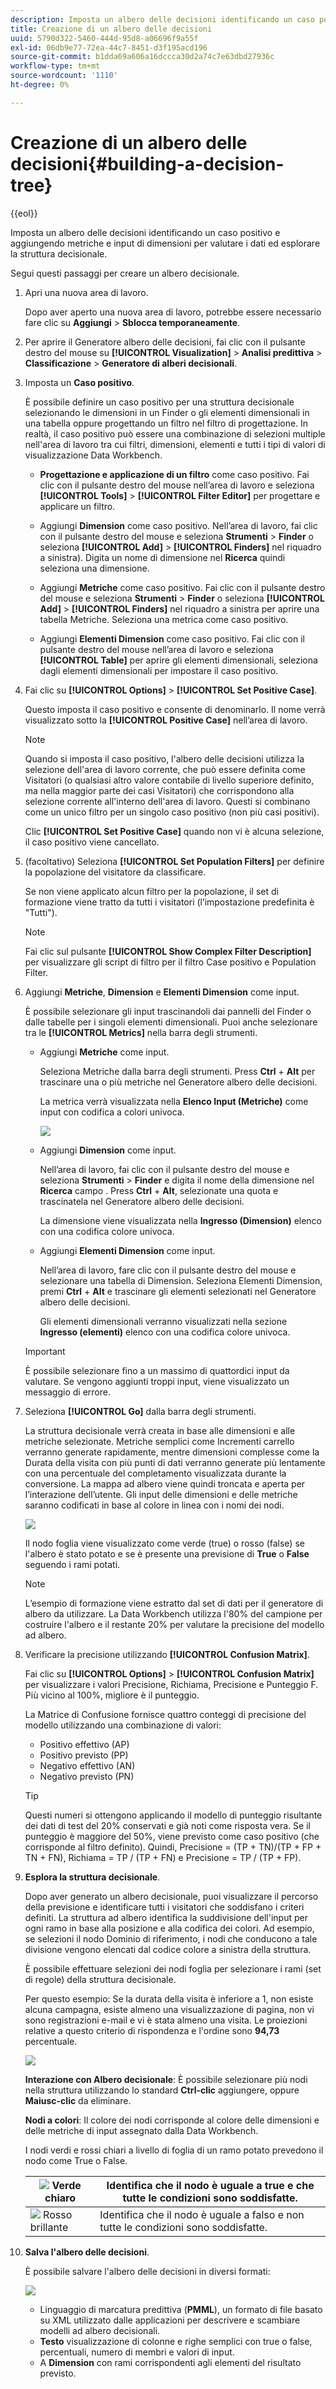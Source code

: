 ```yaml
---
description: Imposta un albero delle decisioni identificando un caso positivo e aggiungendo metriche e input di dimensioni per valutare i dati ed esplorare la struttura decisionale.
title: Creazione di un albero delle decisioni
uuid: 5790d322-5460-444d-95d8-a06696f9a55f
exl-id: 06db9e77-72ea-44c7-8451-d3f195acd196
source-git-commit: b1dda69a606a16dccca30d2a74c7e63dbd27936c
workflow-type: tm+mt
source-wordcount: '1110'
ht-degree: 0%

---
```


# Creazione di un albero delle decisioni{#building-a-decision-tree}

{{eol}}

Imposta un albero delle decisioni identificando un caso positivo e aggiungendo metriche e input di dimensioni per valutare i dati ed esplorare la struttura decisionale.

Segui questi passaggi per creare un albero decisionale.

1. Apri una nuova area di lavoro.

   Dopo aver aperto una nuova area di lavoro, potrebbe essere necessario fare clic su **Aggiungi** > **Sblocca temporaneamente**.

1. Per aprire il Generatore albero delle decisioni, fai clic con il pulsante destro del mouse su **[!UICONTROL Visualization]** > **Analisi predittiva** > **Classificazione** > **Generatore di alberi decisionali**.

1. Imposta un **Caso positivo**.

   È possibile definire un caso positivo per una struttura decisionale selezionando le dimensioni in un Finder o gli elementi dimensionali in una tabella oppure progettando un filtro nel filtro di progettazione. In realtà, il caso positivo può essere una combinazione di selezioni multiple nell&#39;area di lavoro tra cui filtri, dimensioni, elementi e tutti i tipi di valori di visualizzazione Data Workbench.

   * **Progettazione e applicazione di un filtro** come caso positivo. Fai clic con il pulsante destro del mouse nell’area di lavoro e seleziona **[!UICONTROL Tools]** > **[!UICONTROL Filter Editor]** per progettare e applicare un filtro.

   * Aggiungi **Dimension** come caso positivo. Nell’area di lavoro, fai clic con il pulsante destro del mouse e seleziona **Strumenti** > **Finder** o seleziona **[!UICONTROL Add]** > **[!UICONTROL Finders]** nel riquadro a sinistra). Digita un nome di dimensione nel **Ricerca** quindi seleziona una dimensione.

   * Aggiungi **Metriche** come caso positivo. Fai clic con il pulsante destro del mouse e seleziona **Strumenti** > **Finder** o seleziona **[!UICONTROL Add]** > **[!UICONTROL Finders]** nel riquadro a sinistra per aprire una tabella Metriche. Seleziona una metrica come caso positivo.

   * Aggiungi **Elementi Dimension** come caso positivo. Fai clic con il pulsante destro del mouse nell’area di lavoro e seleziona **[!UICONTROL Table]** per aprire gli elementi dimensionali, seleziona dagli elementi dimensionali per impostare il caso positivo.

1. Fai clic su **[!UICONTROL Options]** > **[!UICONTROL Set Positive Case]**.

   Questo imposta il caso positivo e consente di denominarlo. Il nome verrà visualizzato sotto la **[!UICONTROL Positive Case]** nell’area di lavoro.

   >[!NOTE]
   >
   >Quando si imposta il caso positivo, l&#39;albero delle decisioni utilizza la selezione dell&#39;area di lavoro corrente, che può essere definita come Visitatori (o qualsiasi altro valore contabile di livello superiore definito, ma nella maggior parte dei casi Visitatori) che corrispondono alla selezione corrente all&#39;interno dell&#39;area di lavoro. Questi si combinano come un unico filtro per un singolo caso positivo (non più casi positivi).

   Clic **[!UICONTROL Set Positive Case]** quando non vi è alcuna selezione, il caso positivo viene cancellato.

1. (facoltativo) Seleziona **[!UICONTROL Set Population Filters]** per definire la popolazione del visitatore da classificare.

   Se non viene applicato alcun filtro per la popolazione, il set di formazione viene tratto da tutti i visitatori (l’impostazione predefinita è &quot;Tutti&quot;).

   >[!NOTE]
   >
   >Fai clic sul pulsante **[!UICONTROL Show Complex Filter Description]** per visualizzare gli script di filtro per il filtro Case positivo e Population Filter.

1. Aggiungi **Metriche**, **Dimension** e **Elementi Dimension** come input.

   È possibile selezionare gli input trascinandoli dai pannelli del Finder o dalle tabelle per i singoli elementi dimensionali. Puoi anche selezionare tra le **[!UICONTROL Metrics]** nella barra degli strumenti.

   * Aggiungi **Metriche** come input.

      Seleziona Metriche dalla barra degli strumenti. Press **Ctrl** + **Alt** per trascinare una o più metriche nel Generatore albero delle decisioni.

      La metrica verrà visualizzata nella **Elenco Input (Metriche)** come input con codifica a colori univoca.

      ![](assets/decision_tree_add_Metrics_inputs.png)

   * Aggiungi **Dimension** come input.

      Nell’area di lavoro, fai clic con il pulsante destro del mouse e seleziona **Strumenti** > **Finder** e digita il nome della dimensione nel **Ricerca** campo . Press **Ctrl** + **Alt**, selezionate una quota e trascinatela nel Generatore albero delle decisioni.

      La dimensione viene visualizzata nella **Ingresso (Dimension)** elenco con una codifica colore univoca.

   * Aggiungi **Elementi Dimension** come input.

      Nell’area di lavoro, fare clic con il pulsante destro del mouse e selezionare una tabella di Dimension. Seleziona Elementi Dimension, premi **Ctrl** + **Alt** e trascinare gli elementi selezionati nel Generatore albero delle decisioni.

      Gli elementi dimensionali verranno visualizzati nella sezione **Ingresso (elementi)** elenco con una codifica colore univoca.
   >[!IMPORTANT]
   >
   >È possibile selezionare fino a un massimo di quattordici input da valutare. Se vengono aggiunti troppi input, viene visualizzato un messaggio di errore.

1. Seleziona **[!UICONTROL Go]** dalla barra degli strumenti.

   La struttura decisionale verrà creata in base alle dimensioni e alle metriche selezionate. Metriche semplici come Incrementi carrello verranno generate rapidamente, mentre dimensioni complesse come la Durata della visita con più punti di dati verranno generate più lentamente con una percentuale del completamento visualizzata durante la conversione. La mappa ad albero viene quindi troncata e aperta per l’interazione dell’utente. Gli input delle dimensioni e delle metriche saranno codificati in base al colore in linea con i nomi dei nodi.

   ![](assets/decision_tree_builder.png)

   Il nodo foglia viene visualizzato come verde (true) o rosso (false) se l&#39;albero è stato potato e se è presente una previsione di **True** o **False** seguendo i rami potati.

   >[!NOTE]
   >
   >L’esempio di formazione viene estratto dal set di dati per il generatore di albero da utilizzare. La Data Workbench utilizza l&#39;80% del campione per costruire l&#39;albero e il restante 20% per valutare la precisione del modello ad albero.

1. Verificare la precisione utilizzando **[!UICONTROL Confusion Matrix]**.

   Fai clic su **[!UICONTROL Options]** > **[!UICONTROL Confusion Matrix]** per visualizzare i valori Precisione, Richiama, Precisione e Punteggio F. Più vicino al 100%, migliore è il punteggio.

   La Matrice di Confusione fornisce quattro conteggi di precisione del modello utilizzando una combinazione di valori:

   * Positivo effettivo (AP)
   * Positivo previsto (PP)
   * Negativo effettivo (AN)
   * Negativo previsto (PN)

   >[!TIP]
   >
   >Questi numeri si ottengono applicando il modello di punteggio risultante dei dati di test del 20% conservati e già noti come risposta vera. Se il punteggio è maggiore del 50%, viene previsto come caso positivo (che corrisponde al filtro definito). Quindi, Precisione = (TP + TN)/(TP + FP + TN + FN), Richiama = TP / (TP + FN) e Precisione = TP / (TP + FP).

1. **Esplora la struttura decisionale**.

   Dopo aver generato un albero decisionale, puoi visualizzare il percorso della previsione e identificare tutti i visitatori che soddisfano i criteri definiti. La struttura ad albero identifica la suddivisione dell&#39;input per ogni ramo in base alla posizione e alla codifica dei colori. Ad esempio, se selezioni il nodo Dominio di riferimento, i nodi che conducono a tale divisione vengono elencati dal codice colore a sinistra della struttura.

   È possibile effettuare selezioni dei nodi foglia per selezionare i rami (set di regole) della struttura decisionale.

   Per questo esempio: Se la durata della visita è inferiore a 1, non esiste alcuna campagna, esiste almeno una visualizzazione di pagina, non vi sono registrazioni e-mail e vi è stata almeno una visita. Le proiezioni relative a questo criterio di rispondenza e l&#39;ordine sono **94,73** percentuale.

   ![](assets/decision_tree_explore.png)

   **Interazione con Albero decisionale**: È possibile selezionare più nodi nella struttura utilizzando lo standard **Ctrl-clic** aggiungere, oppure **Maiusc-clic** da eliminare.

   **Nodi a colori**: Il colore dei nodi corrisponde al colore delle dimensioni e delle metriche di input assegnato dalla Data Workbench.

   I nodi verdi e rossi chiari a livello di foglia di un ramo potato prevedono il nodo come True o False.

   | ![](assets/decision_tree_node_true.png) Verde chiaro | Identifica che il nodo è uguale a true e che tutte le condizioni sono soddisfatte. |
   |---|---|
   | ![](assets/decision_tree_node_false.png) Rosso brillante | Identifica che il nodo è uguale a falso e non tutte le condizioni sono soddisfatte. |

1. **Salva l&#39;albero delle decisioni**.

   È possibile salvare l&#39;albero delle decisioni in diversi formati:

   ![](assets/decison_tree_save.png)

   * Linguaggio di marcatura predittiva (**PMML**), un formato di file basato su XML utilizzato dalle applicazioni per descrivere e scambiare modelli ad albero decisionali.
   * **Testo** visualizzazione di colonne e righe semplici con true o false, percentuali, numero di membri e valori di input.
   * A **Dimension** con rami corrispondenti agli elementi del risultato previsto.
